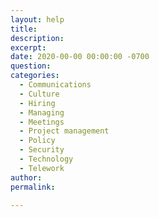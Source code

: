 ```yaml
---
layout: help
title: 
description: 
excerpt: 
date: 2020-00-00 00:00:00 -0700
question: 
categories:
  - Communications
  - Culture
  - Hiring
  - Managing
  - Meetings
  - Project management
  - Policy
  - Security
  - Technology
  - Telework
author: 
permalink: 

---
```

